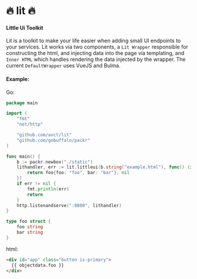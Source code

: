 # 🔥 lit 🔥

#### Little Ui Toolkit

Lit is a toolkit to make your life easier when adding small UI endpoints to your services.
Lit works via two components, a `Lit Wrapper` responsible for constructing the html, and injecting
data into the page via templating, and `Inner HTML` which handles rendering the data injected by
the wrapper. The current `DefaultWrapper` uses VueJS and Bulma.

#### Example:

Go:
```go
package main

import (
	"fmt"
	"net/http"

	"github.com/avct/lit"
	"github.com/gobuffalo/packr"
)

func main() {
	b := packr.newbox("./static")
	lithandler, err := lit.littleui(b.string("example.html"), func() (interface{}, error) {
		return foo{foo: "foo", bar: "bar"}, nil
	})
	if err != nil {
		fmt.println(err)
		return
	}
	http.listenandserve(":8080", lithandler)
}

type foo struct {
	foo string
	bar string
}
```

html:
```html
<div id="app" class="button is-primary">
  {{ objectdata.foo }}
</div>
```
